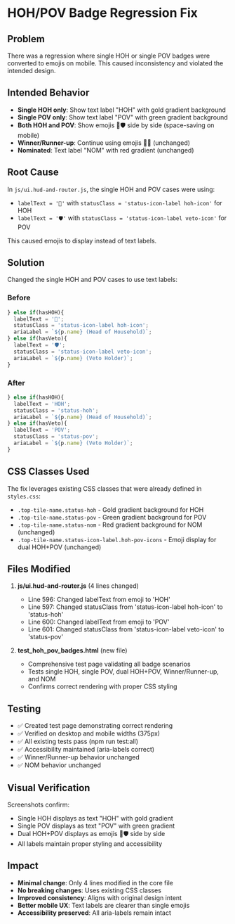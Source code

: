 # HOH/POV Badge Regression Fix

## Problem
There was a regression where single HOH or single POV badges were converted to emojis on mobile. This caused inconsistency and violated the intended design.

## Intended Behavior
- **Single HOH only**: Show text label "HOH" with gold gradient background
- **Single POV only**: Show text label "POV" with green gradient background  
- **Both HOH and POV**: Show emojis 👑🛡️ side by side (space-saving on mobile)
- **Winner/Runner-up**: Continue using emojis 🥇🥈 (unchanged)
- **Nominated**: Text label "NOM" with red gradient (unchanged)

## Root Cause
In `js/ui.hud-and-router.js`, the single HOH and POV cases were using:
- `labelText = '👑'` with `statusClass = 'status-icon-label hoh-icon'` for HOH
- `labelText = '🛡'` with `statusClass = 'status-icon-label veto-icon'` for POV

This caused emojis to display instead of text labels.

## Solution
Changed the single HOH and POV cases to use text labels:

### Before
```javascript
} else if(hasHOH){
  labelText = '👑';
  statusClass = 'status-icon-label hoh-icon';
  ariaLabel = `${p.name} (Head of Household)`;
} else if(hasVeto){
  labelText = '🛡';
  statusClass = 'status-icon-label veto-icon';
  ariaLabel = `${p.name} (Veto Holder)`;
}
```

### After
```javascript
} else if(hasHOH){
  labelText = 'HOH';
  statusClass = 'status-hoh';
  ariaLabel = `${p.name} (Head of Household)`;
} else if(hasVeto){
  labelText = 'POV';
  statusClass = 'status-pov';
  ariaLabel = `${p.name} (Veto Holder)`;
}
```

## CSS Classes Used
The fix leverages existing CSS classes that were already defined in `styles.css`:

- `.top-tile-name.status-hoh` - Gold gradient background for HOH
- `.top-tile-name.status-pov` - Green gradient background for POV
- `.top-tile-name.status-nom` - Red gradient background for NOM (unchanged)
- `.top-tile-name.status-icon-label.hoh-pov-icons` - Emoji display for dual HOH+POV (unchanged)

## Files Modified
1. **js/ui.hud-and-router.js** (4 lines changed)
   - Line 596: Changed labelText from emoji to 'HOH'
   - Line 597: Changed statusClass from 'status-icon-label hoh-icon' to 'status-hoh'
   - Line 600: Changed labelText from emoji to 'POV'
   - Line 601: Changed statusClass from 'status-icon-label veto-icon' to 'status-pov'

2. **test_hoh_pov_badges.html** (new file)
   - Comprehensive test page validating all badge scenarios
   - Tests single HOH, single POV, dual HOH+POV, Winner/Runner-up, and NOM
   - Confirms correct rendering with proper CSS styling

## Testing
- ✅ Created test page demonstrating correct rendering
- ✅ Verified on desktop and mobile widths (375px)
- ✅ All existing tests pass (npm run test:all)
- ✅ Accessibility maintained (aria-labels correct)
- ✅ Winner/Runner-up behavior unchanged
- ✅ NOM behavior unchanged

## Visual Verification
Screenshots confirm:
- Single HOH displays as text "HOH" with gold gradient
- Single POV displays as text "POV" with green gradient
- Dual HOH+POV displays as emojis 👑🛡️ side by side
- All labels maintain proper styling and accessibility

## Impact
- **Minimal change**: Only 4 lines modified in the core file
- **No breaking changes**: Uses existing CSS classes
- **Improved consistency**: Aligns with original design intent
- **Better mobile UX**: Text labels are clearer than single emojis
- **Accessibility preserved**: All aria-labels remain intact
